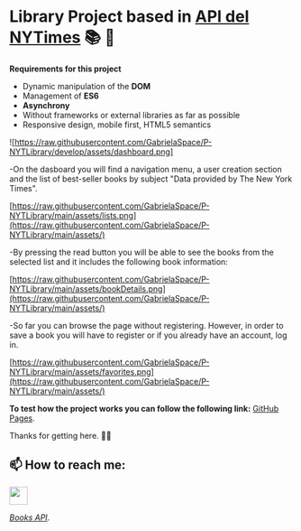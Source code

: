 # Library Project based in  [API del NYTimes](https://developer.nytimes.com/apis)  :books: :book:

**Requirements for this project**
- Dynamic manipulation of the **DOM**
- Management of **ES6**
- **Asynchrony**
- Without frameworks or external libraries as far as possible
- Responsive design, mobile first, HTML5 semantics

![https://raw.githubusercontent.com/GabrielaSpace/P-NYTLibrary/develop/assets/dashboard.png]

-On the dasboard you will find a navigation menu, a user creation section and the list of best-seller books by subject "Data provided by The New York Times".

[https://raw.githubusercontent.com/GabrielaSpace/P-NYTLibrary/main/assets/lists.png](https://raw.githubusercontent.com/GabrielaSpace/P-NYTLibrary/main/assets/)

-By pressing the read button you will be able to see the books from the selected list and it includes the following book information:

[https://raw.githubusercontent.com/GabrielaSpace/P-NYTLibrary/main/assets/bookDetails.png](https://raw.githubusercontent.com/GabrielaSpace/P-NYTLibrary/main/assets/)

-So far you can browse the page without registering. However, in order to save a book you will have to register or if you already have an account, log in.

[https://raw.githubusercontent.com/GabrielaSpace/P-NYTLibrary/main/assets/favorites.png](https://raw.githubusercontent.com/GabrielaSpace/P-NYTLibrary/main/assets/)

**To test how the project works you can follow the following link:**
[GitHub Pages](https://pages.github.com/).

Thanks for getting here. 	:handshake::sparkling_heart:


## 📫 How to reach me:
<p align="left"><a href="https://www.github.com/GabrielaSpace" target="_blank" rel="noreferrer"><img src="https://raw.githubusercontent.com/GabrielaSpace/readme-generator/main/public/icons/socials/github.svg" width="32" height="32" /></a></p>


*[Books API](https://developer.nytimes.com/docs/books-product/1/overview)*.
